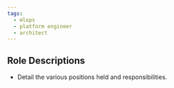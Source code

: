 ```yaml
---
tags:
  - mlops
  - platform engineer
  - architect
---
```


## Role Descriptions <a id="autodesk-role-descriptions"></a>
- Detail the various positions held and responsibilities.
